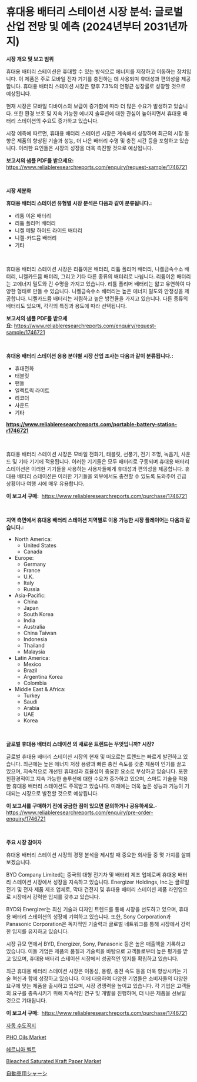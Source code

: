 <p><h1>휴대용 배터리 스테이션 시장 분석: 글로벌 산업 전망 및 예측 (2024년부터 2031년까지)</h1></p><p><strong>시장 개요 및 보고 범위</strong></p>
<p><p>휴대용 배터리 스테이션은 휴대할 수 있는 방식으로 에너지를 저장하고 이동하는 장치입니다. 이 제품은 주로 모바일 전자 기기를 충전하는 데 사용되며 휴대성과 편의성을 제공합니다. 휴대용 배터리 스테이션 시장은 향후 7.3%의 연평균 성장률로 성장할 것으로 예상됩니다. </p><p>현재 시장은 모바일 디바이스의 보급이 증가함에 따라 더 많은 수요가 발생하고 있습니다. 또한 환경 보호 및 지속 가능한 에너지 솔루션에 대한 관심이 높아지면서 휴대용 배터리 스테이션의 수요도 증가하고 있습니다. </p><p>시장 예측에 따르면, 휴대용 배터리 스테이션 시장은 계속해서 성장하며 최근의 시장 동향은 제품의 향상된 기술과 성능, 더 나은 배터리 수명 및 충전 시간 등을 포함하고 있습니다. 이러한 요인들은 시장의 성장을 더욱 촉진할 것으로 예상됩니다.</p></p>
<p><strong>보고서의 샘플 PDF를 받으세요:</strong> <a href="https://www.reliableresearchreports.com/enquiry/request-sample/1746721">https://www.reliableresearchreports.com/enquiry/request-sample/1746721</a></p>
<p>&nbsp;</p>
<p><strong>시장 세분화</strong></p>
<p><strong>휴대용 배터리 스테이션 유형별 시장 분석은 다음과 같이 분류됩니다.:</strong></p>
<p><ul><li>리튬 이온 배터리</li><li>리튬 폴리머 배터리</li><li>니켈 메탈 하이드 라이드 배터리</li><li>니켈-카드뮴 배터리</li><li>기타</li></ul></p>
<p>&nbsp;</p>
<p><p>휴대용 배터리 스테이션 시장은 리튬이온 배터리, 리튬 폴리머 배터리, 니켈금속수소 배터리, 니켈카드뮴 배터리, 그리고 기타 다른 종류의 배터리로 나뉩니다. 리튬이온 배터리는 고에너지 밀도와 긴 수명을 가지고 있습니다. 리튬 폴리머 배터리는 얇고 유연하여 다양한 형태로 만들 수 있습니다. 니켈금속수소 배터리는 높은 에너지 밀도와 안정성을 제공합니다. 니켈카드뮴 배터리는 저렴하고 높은 방전율을 가지고 있습니다. 다른 종류의 배터리도 있으며, 각각의 특징과 용도에 따라 선택됩니다.</p></p>
<p><strong>보고서의 샘플 PDF를 받으세요:</strong>&nbsp;<a href="https://www.reliableresearchreports.com/enquiry/request-sample/1746721">https://www.reliableresearchreports.com/enquiry/request-sample/1746721</a></p>
<p>&nbsp;</p>
<p><strong> 휴대용 배터리 스테이션 응용 분야별 시장 산업 조사는 다음과 같이 분류됩니다.:</strong></p>
<p><ul><li>휴대전화</li><li>태블릿</li><li>팬들</li><li>일렉트릭 라이트</li><li>리코더</li><li>사운드</li><li>기타</li></ul></p>
<p><strong><a href="https://www.reliableresearchreports.com/portable-battery-station-r1746721">https://www.reliableresearchreports.com/portable-battery-station-r1746721</a></strong></p>
<p>&nbsp;</p>
<p><p>휴대용 배터리 스테이션 시장은 모바일 전화기, 태블릿, 선풍기, 전기 조명, 녹음기, 사운드 및 기타 기기에 적용됩니다. 이러한 기기들은 모두 배터리로 구동되며 휴대용 배터리 스테이션은 이러한 기기들을 사용하는 사용자들에게 휴대성과 편의성을 제공합니다. 휴대용 배터리 스테이션은 이러한 기기들을 외부에서도 충전할 수 있도록 도와주어 긴급 상황이나 여행 시에 매우 유용합니다.</p></p>
<p><strong>이 보고서 구매:</strong>&nbsp; <a href="https://www.reliableresearchreports.com/purchase/1746721">https://www.reliableresearchreports.com/purchase/1746721</a></p>
<p>&nbsp;</p>
<p><strong>지역 측면에서 휴대용 배터리 스테이션 지역별로 이용 가능한 시장 플레이어는 다음과 같습니다.:</strong></p>
<p><ul>
    <li>
        North America:
        <ul>
            <li>United States</li>
            <li>Canada</li>
        </ul>
    </li>
    <li>
        Europe:
        <ul>
            <li>Germany</li>
            <li>France</li>
            <li>U.K.</li>
            <li>Italy</li>
            <li>Russia</li>
        </ul>
    </li>
    <li>
        Asia-Pacific:
        <ul>
            <li>China</li>
            <li>Japan</li>
            <li>South Korea</li>
            <li>India</li>
            <li>Australia</li>
            <li>China Taiwan</li>
            <li>Indonesia</li>
            <li>Thailand</li>
            <li>Malaysia</li>
        </ul>
    </li>
    <li>
        Latin America:
        <ul>
            <li>Mexico</li>
            <li>Brazil</li>
            <li>Argentina Korea</li>
            <li>Colombia</li>
        </ul>
    </li>
    <li>
        Middle East & Africa:
        <ul>
            <li>Turkey</li>
            <li>Saudi</li>
            <li>Arabia</li>
            <li>UAE</li>
            <li>Korea</li>
        </ul>
    </li>
    </ul></p>
<p>&nbsp;</p>
<p><strong>글로벌 휴대용 배터리 스테이션 의 새로운 트렌드는 무엇입니까? 시장?</strong></p>
<p><p>글로벌 휴대용 배터리 스테이션 시장의 현재 및 떠오르는 트렌드는 빠르게 발전하고 있습니다. 최근에는 높은 에너지 저장 용량과 빠른 충전 속도를 갖춘 제품이 인기를 끌고 있으며, 지속적으로 개선된 휴대성과 효율성이 중요한 요소로 부상하고 있습니다. 또한 친환경적이고 지속 가능한 솔루션에 대한 수요가 증가하고 있으며, 스마트 기술을 적용한 휴대용 배터리 스테이션도 주목받고 있습니다. 미래에는 더욱 높은 성능과 기능이 기대되는 시장으로 발전할 것으로 예상됩니다.</p></p>
<p><strong>이 보고서를 구매하기 전에 궁금한 점이 있으면 문의하거나 공유하세요.</strong>- <a href="https://www.reliableresearchreports.com/enquiry/pre-order-enquiry/1746721">https://www.reliableresearchreports.com/enquiry/pre-order-enquiry/1746721</a></p>
<p>&nbsp;</p>
<p><strong>주요 시장 참여자</strong></p>
<p><p>휴대용 배터리 스테이션 시장의 경쟁 분석을 제시할 때 중요한 회사들 중 몇 가지를 살펴보겠습니다. </p><p>BYD Company Limited는 중국의 대형 전기차 및 배터리 제조 업체로써 휴대용 배터리 스테이션 시장에서 성장을 지속하고 있습니다. Energizer Holdings, Inc.는 글로벌 전기 및 전자 제품 제조 업체로, 막대 건전지 및 휴대용 배터리 스테이션 제품 라인업으로 시장에서 강력한 입지를 갖추고 있습니다. </p><p>BYD와 Energizer는 최신 기술과 디자인 트렌드를 통해 시장을 선도하고 있으며, 휴대용 배터리 스테이션의 성장에 기여하고 있습니다. 또한, Sony Corporation과 Panasonic Corporation은 독자적인 기술력과 글로벌 네트워크를 통해 시장에서 강력한 입지를 유지하고 있습니다. </p><p>시장 규모 면에서 BYD, Energizer, Sony, Panasonic 등은 높은 매출액을 기록하고 있습니다. 이들 기업은 제품의 품질과 기술력을 바탕으로 고객들로부터 높은 평가를 받고 있으며, 휴대용 배터리 스테이션 시장에서 성공적인 입지를 확립하고 있습니다. </p><p>최근 휴대용 배터리 스테이션 시장은 이동성, 용량, 충전 속도 등을 더욱 향상시키는 기술 혁신과 함께 성장하고 있습니다. 이에 대응하여 다양한 기업들은 소비자들의 다양한 요구에 맞는 제품을 출시하고 있으며, 시장 경쟁력을 높이고 있습니다. 각 기업은 고객들의 요구를 충족시키기 위해 지속적인 연구 및 개발을 진행하며, 더 나은 제품을 선보일 것으로 기대됩니다.</p></p>
<p><strong>이 보고서 구매:</strong>&nbsp;&nbsp;<a href="https://www.reliableresearchreports.com/purchase/1746721">https://www.reliableresearchreports.com/purchase/1746721</a></p>
<p><p><a href="https://medium.com/@marchall15/%EC%9E%90%EB%8F%99-%EC%88%98%EB%8F%84%EA%BC%AD%EC%A7%80-%EC%8B%9C%EC%9E%A5-2031%EB%85%84%EA%B9%8C%EC%A7%80%EC%9D%98-%EC%B6%94%EC%84%B8-%EC%98%88%EC%B8%A1-%EB%B0%8F-%EA%B2%BD%EC%9F%81-%EB%B6%84%EC%84%9D-87d3f2dd81a3">자동 수도꼭지</a></p><p><a href="https://www.linkedin.com/pulse/pho-oils-market-provides-detailed-segmentation-based-type-icpic?trackingId=SQ1fONQJq59ILSfmrE1uVQ%3D%3D">PHO Oils Market</a></p><p><a href="https://medium.com/@twix678568/%ED%97%A4%EB%A5%B4%EB%8B%88%EC%95%84-%EB%B2%A8%ED%8A%B8-%EC%8B%9C%EC%9E%A5-%EC%84%B1%EA%B3%B5%EC%A0%81%EC%9D%B8-%EB%B9%84%EC%A6%88%EB%8B%88%EC%8A%A4-%EC%A0%84%EB%9E%B5%EC%9D%98-%EC%97%B4%EC%87%A0-2031%EB%85%84%EA%B9%8C%EC%A7%80%EC%9D%98-%EC%98%88%EC%B8%A1-95b69c6bb716">헤르니아 벨트</a></p><p><a href="https://www.linkedin.com/pulse/bleached-saturated-kraft-paper-market-research-report-key-a71lc?trackingId=ew%2BwwTvmA113iaCc8WKnSg%3D%3D">Bleached Saturated Kraft Paper Market</a></p><p><a href="https://github.com/hwbcz413288296/Market-Research-Report-List-1/blob/main/727191126989.md">自動車用シャーシ</a></p></p>